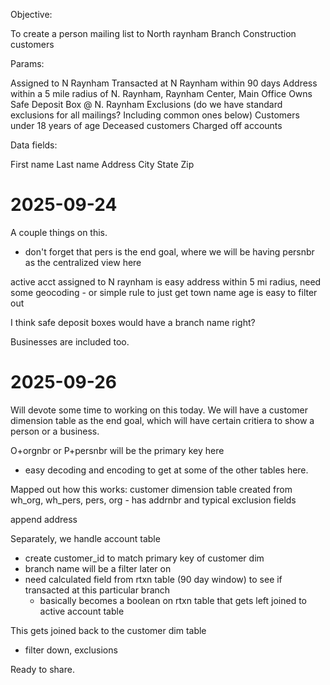 Objective:

To create a person mailing list to North raynham Branch Construction customers

Params:

Assigned to N Raynham
Transacted at N Raynham within 90 days
Address within a 5 mile radius of N. Raynham, Raynham Center, Main Office
Owns Safe Deposit Box @ N. Raynham
Exclusions (do we have standard exclusions for all mailings? Including common ones below)
Customers under 18 years of age
Deceased customers
Charged off accounts
 

Data fields:

First name
Last name
Address
City
State
Zip


# 2025-09-24
A couple things on this.
- don't forget that pers is the end goal, where we will be having persnbr as the centralized view here

active acct assigned to N raynham is easy
address within 5 mi radius, need some geocoding
    - or simple rule to just get town name
age is easy to filter out

I think safe deposit boxes would have a branch name right?

Businesses are included too.

# 2025-09-26

Will devote some time to working on this today. We will have a customer dimension table as the end goal, which will have certain critiera to show a person or a business.

O+orgnbr or P+persnbr will be the primary key here
- easy decoding and encoding to get at some of the other tables here.

Mapped out how this works:
customer dimension table created from wh_org, wh_pers, pers, org
    - has addrnbr and typical exclusion fields

append address

Separately, we handle account table
- create customer_id to match primary key of customer dim
- branch name will be a filter later on
- need calculated field from rtxn table (90 day window) to see if transacted at this particular branch
    - basically becomes a boolean on rtxn table that gets left joined to active account table

This gets joined back to the customer dim table
- filter down, exclusions

Ready to share.

